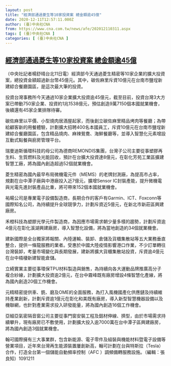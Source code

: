 ```yaml
---
layout: post
title: "經濟部通過菱生等10家投資案 總金額逾45億"
date: 2020-12-11T12:57:11.000Z
author: (臺)中央社CNA
from: https://www.cna.com.tw/news/afe/202012110311.aspx
tags: [ (臺)中央社CNA ]
categories: [ (臺)中央社CNA ]
---
```

<!--1607691431000-->
[經濟部通過菱生等10家投資案 總金額逾45億](https://www.cna.com.tw/news/afe/202012110311.aspx)
------

<div>
<div></div><div class="paragraph"><p>（中央社記者楊舒晴台北11日電）經濟部今天通過菱生精密等10家企業的擴大投資案，總投資金額超過新台幣45億元。其中，碳佐麻里斥資10億元在台南市鹽埕新建綜合餐廳園區，是這次最大筆的投資。</p><p>投資台灣事務所今天通過10家企業擴大投資逾45億元，截至目前，投資台灣3大方案已帶動750家企業、投資約1兆1538億元，預估創造9萬7150個本國就業機會，後續還有45家企業排隊待審。</p><p>碳佐麻里以平價、小型燒肉居酒屋起家，而後創立碳佐麻里精品烤肉等餐廳；為帶給顧客新的用餐體驗，計劃擴大招聘400名本國員工，斥資10億元在台南市鹽埕新建綜合餐廳園區，包含精品燒肉、麻辣鴛鴦、海鮮餐廳等，並導入智慧化元素增設互動式點餐與廚房管理平台。</p><p>瑞曼迪斯循環科技的母公司為德商REMONDIS集團，台灣子公司主要從事塑膠再生料、生質燃料及光能回收，預計在台擴大投資達8億元，在彰化芳苑工業區擴建智慧工廠，將為國內創造超過52個就業機會。</p><p>菱生精密為國內最早布局微機電元件（MEMS）的老牌封測廠，為提高市占率，規劃在台中潭子廠與中港廠投入近7億元，擴增Sensor IC封裝產能，提升微機電與光電先進封裝產品比重，將可帶來152個本國就業機會。</p><p>祐暘公司是專業電子設備製造商，長期合作的客戶有Garmin、ICT、Foxconn等國際知名公司，為持續提升全球競爭力，計劃斥資近5億元，在新北市新莊區興建廠房。</p><p>禾橙科技為塑膠光學元件製造商，為因應市場需求朝少量多樣的趨勢，計劃斥資逾4億元在彰化溪湖興建廠房，導入智慧化設備，將為當地創造約34個就業機會。</p><p>建新國際是全台獨家將報關、內陸運輸、裝卸、倉儲及貨櫃集散站等五大業務垂直整合，提供一條龍服務的業者。受惠於中國大陸疫情影響港口作業，不少訂單轉往台灣裝卸，考量市場變化與長期發展，建新將擴大貨櫃集散站投資，斥資逾4億元在台中梧棲新建智能倉儲。</p><p>立綺實業主要從事環保TPU材料製造與銷售，為持續向各大運動品牌推廣高分子複合紗線，計劃擴大投資逾2億元，在台中霧峰既有廠房增設4條智慧化產線，將為國內創造20個工作機會。</p><p>元精精密提供車、銑、磨及OME的全面服務，為打入風機國產化供應鏈及持續維持產業創新，計劃斥資逾1億元在彰化和美既有廠房，導入新型智慧機器設備以及機聯網，也針對產業需求投入研發能量，將為國內創造16個工作機會。</p><p>亞細亞氣密隔音窗公司主要從事門窗安裝工程及鋁材伸線、擠型，由於市場需求持續攀升，現有廠房已不敷使用，計劃擴大投入逾7000萬在台中潭子區興建廠房，將為國內創造3個就業機會。</p><p>翰可國際擁有三大事業群，包含新能源、電子零件及組裝與機能材料暨電子設備等營業項目，近年來台灣再生能源裝置屢創新高，翰可計劃在台與特斯拉（Tesla）合作，打造全台第一個儲能自動頻率控制（AFC ）調頻備轉服務設施。（編輯：張良知）1091211</p></div>
</div>
